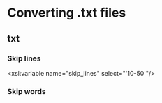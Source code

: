 # Converting .txt files

## txt

### Skip lines

<xsl:variable name="skip_lines" select="'10-50'"/>

### Skip words
